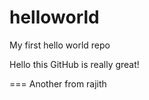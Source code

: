 # helloworld
My first hello world repo

Hello this GitHub is really great!



===
Another from rajith
